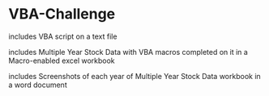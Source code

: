 # VBA-Challenge
includes VBA script on a text file

includes Multiple Year Stock Data with VBA macros completed on it in a Macro-enabled excel workbook

includes Screenshots of each year of Multiple Year Stock Data workbook in a word document
